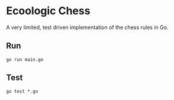 # Ecoologic Chess

A very limited, test driven implementation of the chess rules in Go.

## Run

```
go run main.go
```

## Test

```
go test *.go
```
